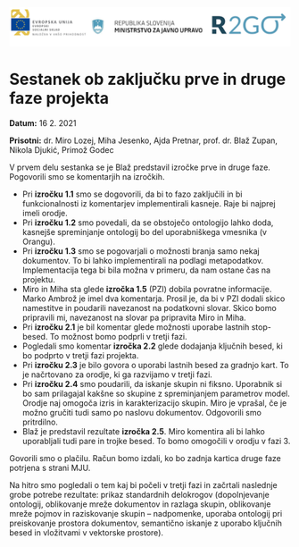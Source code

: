 ![](logos.png)

# Sestanek ob zaključku prve in druge faze projekta

**Datum:** 16 2. 2021

**Prisotni:** dr. Miro Lozej, Miha Jesenko, Ajda Pretnar, prof. dr. Blaž Zupan, Nikola Djukić, Primož Godec

V prvem delu sestanka se je Blaž predstavil izročke prve in druge faze. Pogovorili smo se komentarjih na izročkih.
- Pri **izročku 1.1** smo se dogovorili, da bi to fazo zaključili in bi funkcionalnosti iz komentarjev implementirali kasneje. Raje bi najprej imeli orodje.
- Pri **izročku 1.2** smo povedali, da se obstoječo ontologijo lahko doda, kasnejše spreminjanje ontologij bo del uporabniškega vmesnika (v Orangu).
- Pri **izročku 1.3** smo se pogovarjali o možnosti branja samo nekaj dokumentov. To bi lahko implementirali na podlagi metapodatkov. Implementacija tega bi bila možna v primeru, da nam ostane čas na projektu.
- Miro in Miha sta glede **izročka 1.5** (PZI) dobila povratne informacije. Marko Ambrož je imel dva komentarja. Prosil je, da bi v PZI dodali skico namestitve in poudarili navezanost na podatkovni slovar. Skico bomo pripravili mi, navezanost na slovar pa pripravita Miro in Miha.
- Pri **izročku 2.1** je bil komentar glede možnosti uporabe lastnih stop-besed. To možnost bomo podprli v tretji fazi.
- Pogledali smo komentar **izročka 2.2** glede dodajanja ključnih besed, ki bo podprto v tretji fazi projekta.
- Pri **izročku 2.3** je bilo govora o uporabi lastnih besed za gradnjo kart. To je načrtovano za orodje, ki ga razvijamo v tretji fazi.
- Pri **izročku 2.4** smo poudarili, da iskanje skupin ni fiksno. Uporabnik si bo sam prilagajal kakšne so skupine z spreminjanjem parametrov model. Orodje naj omogoča izris in karakterizacijo skupin. Miro je vprašal, če je možno gručiti tudi samo po naslovu dokumentov. Odgovorili smo pritrdilno.
- Blaž je predstavil rezultate **izročka 2.5**. Miro komentira ali bi lahko uporabljali tudi pare in trojke besed. To bomo omogočili v orodju v fazi 3.

Govorili smo o plačilu. Račun bomo izdali, ko bo zadnja kartica druge faze potrjena s strani MJU. 

Na hitro smo pogledali o tem kaj bi počeli v tretji fazi in začrtali naslednje grobe potrebe rezultate: prikaz standardnih delokrogov (dopolnjevanje ontologij, oblikovanje mreže dokumentov in razlaga skupin, oblikovanje mreže pojmov in raziskovanje skupin – nadpomenke, uporaba ontologij pri preiskovanje prostora dokumentov, semantično iskanje z uporabo ključnih besed in vložitvami v vektorske prostore).
